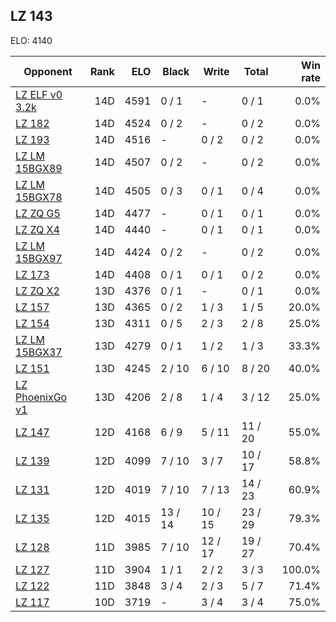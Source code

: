## LZ 143 ##

ELO: 4140

Opponent | Rank | ELO | Black | Write | Total | Win rate
---------|-----:|----:|-------|-------|-------|-------:
[LZ ELF v0 3.2k](LZ%20ELF%20v0%203.2k.md) | 14D | 4591 | 0 / 1 | - | 0 / 1 | 0.0%
[LZ 182](LZ%20182.md) | 14D | 4524 | 0 / 2 | - | 0 / 2 | 0.0%
[LZ 193](LZ%20193.md) | 14D | 4516 | - | 0 / 2 | 0 / 2 | 0.0%
[LZ LM 15BGX89](LZ%20LM%2015BGX89.md) | 14D | 4507 | 0 / 2 | - | 0 / 2 | 0.0%
[LZ LM 15BGX78](LZ%20LM%2015BGX78.md) | 14D | 4505 | 0 / 3 | 0 / 1 | 0 / 4 | 0.0%
[LZ ZQ G5](LZ%20ZQ%20G5.md) | 14D | 4477 | - | 0 / 1 | 0 / 1 | 0.0%
[LZ ZQ X4](LZ%20ZQ%20X4.md) | 14D | 4440 | - | 0 / 1 | 0 / 1 | 0.0%
[LZ LM 15BGX97](LZ%20LM%2015BGX97.md) | 14D | 4424 | 0 / 2 | - | 0 / 2 | 0.0%
[LZ 173](LZ%20173.md) | 14D | 4408 | 0 / 1 | 0 / 1 | 0 / 2 | 0.0%
[LZ ZQ X2](LZ%20ZQ%20X2.md) | 13D | 4376 | 0 / 1 | - | 0 / 1 | 0.0%
[LZ 157](LZ%20157.md) | 13D | 4365 | 0 / 2 | 1 / 3 | 1 / 5 | 20.0%
[LZ 154](LZ%20154.md) | 13D | 4311 | 0 / 5 | 2 / 3 | 2 / 8 | 25.0%
[LZ LM 15BGX37](LZ%20LM%2015BGX37.md) | 13D | 4279 | 0 / 1 | 1 / 2 | 1 / 3 | 33.3%
[LZ 151](LZ%20151.md) | 13D | 4245 | 2 / 10 | 6 / 10 | 8 / 20 | 40.0%
[LZ PhoenixGo v1](LZ%20PhoenixGo%20v1.md) | 13D | 4206 | 2 / 8 | 1 / 4 | 3 / 12 | 25.0%
[LZ 147](LZ%20147.md) | 12D | 4168 | 6 / 9 | 5 / 11 | 11 / 20 | 55.0%
[LZ 139](LZ%20139.md) | 12D | 4099 | 7 / 10 | 3 / 7 | 10 / 17 | 58.8%
[LZ 131](LZ%20131.md) | 12D | 4019 | 7 / 10 | 7 / 13 | 14 / 23 | 60.9%
[LZ 135](LZ%20135.md) | 12D | 4015 | 13 / 14 | 10 / 15 | 23 / 29 | 79.3%
[LZ 128](LZ%20128.md) | 11D | 3985 | 7 / 10 | 12 / 17 | 19 / 27 | 70.4%
[LZ 127](LZ%20127.md) | 11D | 3904 | 1 / 1 | 2 / 2 | 3 / 3 | 100.0%
[LZ 122](LZ%20122.md) | 11D | 3848 | 3 / 4 | 2 / 3 | 5 / 7 | 71.4%
[LZ 117](LZ%20117.md) | 10D | 3719 | - | 3 / 4 | 3 / 4 | 75.0%
